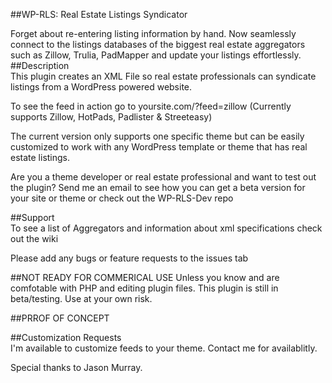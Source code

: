 ##WP-RLS: Real Estate Listings Syndicator   

Forget about re-entering listing information by hand. Now seamlessly connect to the listings databases of the biggest real estate aggregators such as Zillow, Trulia, PadMapper and update your listings effortlessly.       
##Description     
This plugin creates an XML File so real estate professionals can syndicate listings from a WordPress powered website.   

To see the feed in action go to yoursite.com/?feed=zillow (Currently supports Zillow, HotPads, Padlister & Streeteasy)

The current version only supports one specific theme but can be easily customized to work with any WordPress template or theme that has real estate listings.     

Are you a theme developer or real estate professional and want to test out the plugin? Send me an email to see how you can get a beta version for your site or theme or check out the WP-RLS-Dev repo       

##Support      
To see a list of Aggregators and information about xml specifications check out the wiki    

Please add any bugs or feature requests to the issues tab    

##NOT READY FOR COMMERICAL USE
Unless you know and are comfotable with PHP and editing plugin files. This plugin is still in beta/testing. Use at your own risk. 

##PRROF OF CONCEPT

##Customization Requests     
I'm available to customize feeds to your theme. Contact me for availablitly.  

Special thanks to Jason Murray.
